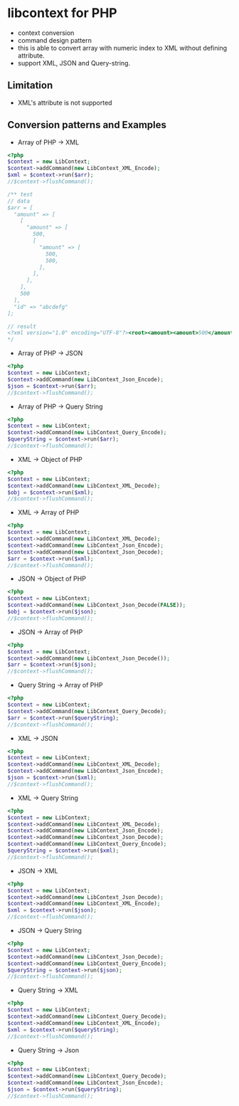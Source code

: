 # libcontext for PHP
* context conversion
* command design pattern
* this is able to convert array with numeric index to XML without defining attribute.
* support XML, JSON and Query-string.

## Limitation
* XML's attribute is not supported

## Conversion patterns and Examples
+ Array of PHP -> XML
```php
<?php
$context = new LibContext;
$context->addCommand(new LibContext_XML_Encode);
$xml = $context->run($arr);
//$context->flushCommand();

/** test
// data
$arr = [
  "amount" => [
    [
      "amount" => [
        500, 
        [
          "amount" => [
            500,
            500,
          ],
        ],
      ],
    ],
    500
  ],
  "id" => "abcdefg"
];

// result
<?xml version="1.0" encoding="UTF-8"?><root><amount><amount>500</amount><amount><amount>500</amount><amount>500</amount></amount></amount><amount>500</amount><id>abcdefg</id></root>
*/
```

+ Array of PHP -> JSON
```php
<?php
$context = new LibContext;
$context->addCommand(new LibContext_Json_Encode);
$json = $context->run($arr);
//$context->flushCommand();
```

+ Array of PHP -> Query String
```php
<?php
$context = new LibContext;
$context->addCommand(new LibContext_Query_Encode);
$queryString = $context->run($arr);
//$context->flushCommand();
```

+ XML -> Object of PHP
```php
<?php
$context = new LibContext;
$context->addCommand(new LibContext_XML_Decode);
$obj = $context->run($xml);
//$context->flushCommand();
```

+ XML -> Array of PHP
```php
<?php
$context = new LibContext;
$context->addCommand(new LibContext_XML_Decode);
$context->addCommand(new LibContext_Json_Encode);
$context->addCommand(new LibContext_Json_Decode);
$arr = $context->run($xml);
//$context->flushCommand();
```

+ JSON -> Object of PHP
```php
<?php
$context = new LibContext;
$context->addCommand(new LibContext_Json_Decode(FALSE));
$obj = $context->run($json);
//$context->flushCommand();
```

+ JSON -> Array of PHP
```php
<?php
$context = new LibContext;
$context->addCommand(new LibContext_Json_Decode());
$arr = $context->run($json);
//$context->flushCommand();
```

+ Query String -> Array of PHP
```php
<?php
$context = new LibContext;
$context->addCommand(new LibContext_Query_Decode);
$arr = $context->run($queryString);
//$context->flushCommand();
```

+ XML -> JSON
```php
<?php
$context = new LibContext;
$context->addCommand(new LibContext_XML_Decode);
$context->addCommand(new LibContext_Json_Encode);
$json = $context->run($xml);
//$context->flushCommand();
```

+ XML -> Query String
```php
<?php
$context = new LibContext;
$context->addCommand(new LibContext_XML_Decode);
$context->addCommand(new LibContext_Json_Encode);
$context->addCommand(new LibContext_Json_Decode);
$context->addCommand(new LibContext_Query_Encode);
$queryString = $context->run($xml);
//$context->flushCommand();
```

+ JSON -> XML
```php
<?php
$context = new LibContext;
$context->addCommand(new LibContext_Json_Decode);
$context->addCommand(new LibContext_XML_Encode);
$xml = $context->run($json);
//$context->flushCommand();
```

+ JSON -> Query String
```php
<?php
$context = new LibContext;
$context->addCommand(new LibContext_Json_Decode);
$context->addCommand(new LibContext_Query_Encode);
$queryString = $context->run($json);
//$context->flushCommand();
```

+ Query String -> XML
```php
<?php
$context = new LibContext;
$context->addCommand(new LibContext_Query_Decode);
$context->addCommand(new LibContext_XML_Encode);
$xml = $context->run($queryString);
//$context->flushCommand();
```

+ Query String -> Json
```php
<?php
$context = new LibContext;
$context->addCommand(new LibContext_Query_Decode);
$context->addCommand(new LibContext_Json_Encode);
$json = $context->run($queryString);
//$context->flushCommand();
```
